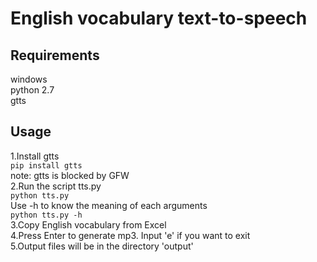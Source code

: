 # English vocabulary text-to-speech
## Requirements
windows  
python 2.7  
gtts  
## Usage
1.Install gtts  
```pip install gtts```  
note: gtts is blocked by GFW  
2.Run the script tts.py  
```python tts.py```  
Use -h to know the meaning of each arguments  
```python tts.py -h```  
3.Copy English vocabulary from Excel  
4.Press Enter to generate mp3. Input 'e' if you want to exit  
5.Output files will be in the directory 'output'  